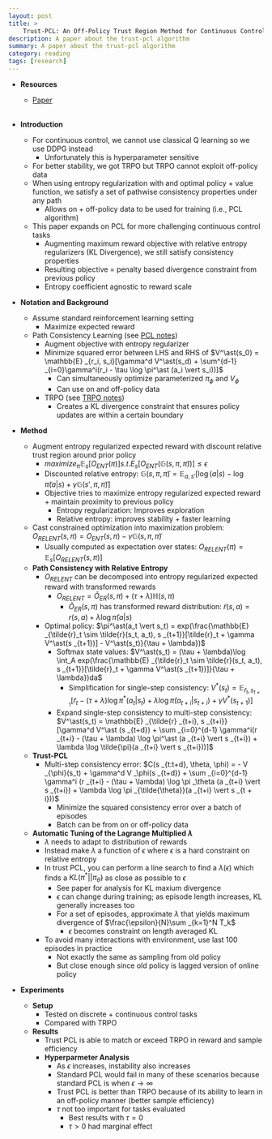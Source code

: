 ```yaml
---
layout: post
title: >
    Trust-PCL: An Off-Policy Trust Region Method for Continuous Control
description: A paper about the trust-pcl algorithm
summary: A paper about the trust-pcl algorithm
category: reading
tags: [research]
---
```


* **Resources**
    - [Paper](https://arxiv.org/abs/1707.01891)
<br><br/>

* **Introduction**
    * For continuous control, we cannot use classical Q learning so we use DDPG instead
        * Unfortunately this is hyperparameter sensitive
    * For better stability, we got TRPO but TRPO cannot exploit off-policy data
    * When using entropy regularization with and optimal policy + value function, we satisfy a set of pathwise consistency properties under any path
        * Allows on + off-policy data to be used for training (i.e., PCL algorithm)
    * This paper expands on PCL for more challenging continuous control tasks
        * Augmenting maximum reward objective with relative entropy regularizers (KL Divergence), we still satisfy consistency properties
        * Resulting objective = penalty based divergence constraint from previous policy
        * Entropy coefficient agnostic to reward scale
* **Notation and Background**
    * Assume standard reinforcement learning setting
        * Maximize expected reward
    * Path Consistency Learning (see [PCL notes](https://samratsahoo.com/2025/05/11/pcl))
        * Augment objective with entropy regularizer
        * Minimize squared error between LHS and RHS of $V^\ast(s_0) = \mathbb{E} _{r_i, s_i}[\gamma^d V^\ast(s_d) + \sum^{d-1} _{i=0}\gamma^i(r_i - \tau \log \pi^\ast (a_i \vert s_i))]$
            * Can simultaneously optimize parameterized $\pi _\phi$ and $V _\phi$
            * Can use on and off-policy data
        * TRPO (see [TRPO notes](https://samratsahoo.com/2025/04/07/trpo))
            * Creates a KL divergence constraint that ensures policy updates are within a certain boundary
* **Method**
    * Augment entropy regularized expected reward with discount relative trust region around prior policy
        * $maximize _{\pi} \mathbb{E}_s [O _{ENT}(\pi)] s.t. {E}_s [O _{ENT}(\mathbb{G}(s, \pi, \tilde{\pi}))] \leq \epsilon$
        * Discounted relative entropy: $\mathbb{G}(s, \pi, \tilde{\pi}) = \mathbb{E} _{a, s'}[\log (a \vert s) - \log \tilde{\pi}(a \vert s) + \gamma \mathbb{G}(s', \pi, \tilde{\pi})]$
        * Objective tries to maximize entropy regularized expected reward + maintain proximity to previous policy
            * Entropy regularization: Improves exploration
            * Relative entropy: improves stability + faster learning
    * Cast constrained optimization into maximization problem: $O _{RELENT}(s, \pi) = O _{ENT}(s, \pi) - \gamma \mathbb{G}(s, \pi, \tilde{\pi})$
        * Usually computed as expectation over states: $O _{RELENT}(\pi) = \mathbb{E}_s [O _{RELENT}(s, \pi)]$
    * **Path Consistency with Relative Entropy**
        * $O _{RELENT}$ can be decomposed into entropy regularized expected reward with transformed rewards
            * $O _{RELENT} = \tilde{O} _{ER}(s, \pi) + (\tau + \lambda) \mathbb{H}(s, \pi)$
                * $\tilde{O} _{ER}(s, \pi)$ has transformed reward distribution: $\tilde{r}(s,a) = r(s,a) + \lambda \log \tilde{\pi}(a \vert s)$
        * Optimal policy: $\pi^\ast(a_t \vert s_t) = exp(\frac{\mathbb{E} _{\tilde{r}_t \sim \tilde{r}(s_t, a_t), s _{t+1}}[\tilde{r}_t + \gamma V^\ast(s _{t+1})] - V^\ast(s_t)}{\tau + \lambda})$
            * Softmax state values: $V^\ast(s_t) = (\tau + \lambda)\log \int_A exp(\frac{\mathbb{E} _{\tilde{r}_t \sim \tilde{r}(s_t, a_t), s _{t+1}}[\tilde{r}_t + \gamma V^\ast(s _{t+1})]}{\tau + \lambda})da$
                * Simplification for single-step consistency: $V^\ast(s_t) = \mathbb{E} _{\tilde{r}_t, s _{t+1}}[\tilde{r}_t - (\tau + \lambda) \log \pi^\ast (a_t \vert s_t) + \lambda \log \tilde{\pi}(a _{t+i} \vert s _{t+i}) + \gamma V^\ast(s _{t+1})]$
            * Expand single-step consistency to multi-step consistency: $V^\ast(s_t) =  \mathbb{E} _{\tilde{r} _{t+i}, s _{t+i}}[\gamma^d V^\ast (s _{t+d}) + \sum _{i=0}^{d-1} \gamma^i(r _{t+i} - (\tau + \lambda) \log \pi^\ast (a _{t+i} \vert s _{t+i}) + \lambda \log \tilde{\pi}(a _{t+i} \vert s _{t+i}))]$
    * **Trust-PCL**
        * Multi-step consistency error: $C(s _{t:t+d}, \theta, \phi) = - V _{\phi}(s_t) + \gamma^d V _\phi(s _{t+d}) + \sum _{i=0}^{d-1} \gamma^i (r _{t+i} - (\tau + \lambda) \log \pi _\theta (a _{t+i} \vert s _{t+i}) + \lambda \log \pi _{\tilde{\theta}}(a _{t+i} \vert s _{t + i}))$
            * Minimize the squared consistency error over a batch of episodes
            * Batch can be from on or off-policy data
    * **Automatic Tuning of the Lagrange Multiplied $\lambda$**
        * $\lambda$ needs to adapt to distribution of rewards
        * Instead make $\lambda$ a function of $\epsilon$ where $\epsilon$ is a hard constraint on relative entropy
        * In trust PCL, you can perform a line search to find a $\lambda (\epsilon)$ which finds a $KL(\pi^\ast \vert \vert \pi _{\tilde{\theta}})$ as close as possible to $\epsilon$
            * See paper for analysis for KL maxium divergence
            * $\epsilon$ can change during training; as episode length increases, KL generally increases too
            * For a set of episodes, approximate $\lambda$ that yields maximum divergence of $\frac{\epsilon}{N}\sum _{k=1}^N T_k$
                * $\epsilon$ becomes constraint on length averaged KL
        * To avoid many interactions with environment, use last 100 episodes in practice
            * Not exactly the same as sampling from old policy
            * But close enough since old policy is lagged version of online policy
* **Experiments**
    * **Setup**
        * Tested on discrete + continuous control tasks
        * Compared with TRPO
    * **Results**
        * Trust PCL is able to match or exceed TRPO in reward and sample efficiency
        * **Hyperparmeter Analysis**
            * As $\epsilon$ increases, instability also increases
            * Standard PCL would fail in many of these scenarios because standard PCL is when $\epsilon \rightarrow \infty$
            * Trust PCL is better than TRPO because of its ability to learn in an off-policy manner (better sample efficiency)
            * $\tau$ not too important for tasks evaluated
                * Best results with $\tau = 0$
                * $\tau > 0$ had marginal effect